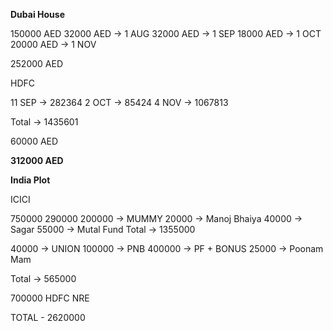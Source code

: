 **Dubai House**

150000 AED
 32000 AED -> 1 AUG
 32000  AED -> 1 SEP
 18000 AED -> 1 OCT
 20000 AED -> 1 NOV
 
252000 AED 

HDFC 

11 SEP -> 282364
2 OCT -> 85424
4 NOV -> 1067813

Total -> 1435601

60000 AED

**312000 AED**

**India Plot**

ICICI 

750000
290000
200000 -> MUMMY
 20000 -> Manoj Bhaiya
 40000 -> Sagar
 55000 -> Mutal Fund
Total -> 1355000

 40000 -> UNION
100000 -> PNB
400000 -> PF + BONUS
  25000 -> Poonam Mam
  
Total -> 565000

700000 HDFC NRE

TOTAL - 2620000


 